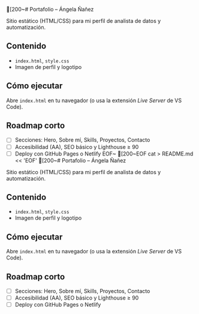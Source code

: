 [200~# Portafolio – Ángela Ñañez

Sitio estático (HTML/CSS) para mi perfil de analista de datos y automatización.

## Contenido
- `index.html`, `style.css`
- Imagen de perfil y logotipo

## Cómo ejecutar
Abre `index.html` en tu navegador (o usa la extensión *Live Server* de VS Code).

## Roadmap corto
- [ ] Secciones: Hero, Sobre mí, Skills, Proyectos, Contacto
- [ ] Accesibilidad (AA), SEO básico y Lighthouse ≥ 90
- [ ] Deploy con GitHub Pages o Netlify
EOF~
[200~EOF
cat > README.md << 'EOF'
[200~# Portafolio – Ángela Ñañez

Sitio estático (HTML/CSS) para mi perfil de analista de datos y automatización.

## Contenido
- `index.html`, `style.css`
- Imagen de perfil y logotipo

## Cómo ejecutar
Abre `index.html` en tu navegador (o usa la extensión *Live Server* de VS Code).

## Roadmap corto
- [ ] Secciones: Hero, Sobre mí, Skills, Proyectos, Contacto
- [ ] Accesibilidad (AA), SEO básico y Lighthouse ≥ 90
- [ ] Deploy con GitHub Pages o Netlify

